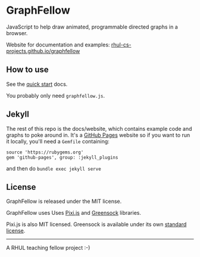 GraphFellow
===========

JavaScript to help draw animated, programmable directed graphs in a browser.

Website for documentation and examples: [rhul-cs-projects.github.io/graphfellow](https://rhul-cs-projects.github.io/graphfellow/)

How to use
----------

See the [quick start](https://rhul-cs-projects.github.io/graphfellow/docs/) docs.

You probably only need `graphfellow.js`.

Jekyll 
-------

The rest of this repo is the docs/website, which contains example code and
graphs to poke around in. It's a [GitHub Pages](https://pages.github.com)
website so if you want to run it locally, you'll need a `Gemfile` containing:

```
source 'https://rubygems.org'
gem 'github-pages', group: :jekyll_plugins
```

and then do `bundle exec jekyll serve`

License
-------

GraphFellow is released under the MIT license.

GraphFellow uses Uses [Pixi.js](https://www.pixijs.com) and [Greensock](https://greensock.com) libraries.

Pixi.js is also MIT licensed. Greensock is available under its own
[standard license](https://greensock.com/standard-license).


---

A RHUL teaching fellow project :-)




